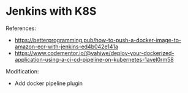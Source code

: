 # Jenkins with K8S

References:

* https://betterprogramming.pub/how-to-push-a-docker-image-to-amazon-ecr-with-jenkins-ed4b042e141a
* https://www.codementor.io/@vahiwe/deploy-your-dockerized-application-using-a-ci-cd-pipeline-on-kubernetes-1avel0rm58

Modification:

* Add docker pipeline plugin
